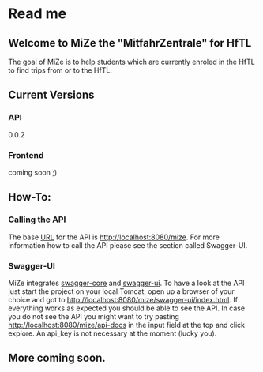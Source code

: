 # Read me

## Welcome to MiZe the "MitfahrZentrale" for HfTL

The goal of MiZe is to help students which are currently enroled in the HfTL to find trips from or to the HfTL.

## Current Versions

### API
0.0.2

### Frontend
coming soon ;)

## How-To:

### Calling the API
The base [URL](http://en.wikipedia.org/wiki/File:URI_Euler_Diagram_no_lone_URIs.svg) for the API is [http://localhost:8080/mize](http://localhost:8080/mize). For more information how to call the API please see the section called Swagger-UI.

### Swagger-UI
MiZe integrates [swagger-core](https://github.com/swagger-api/swagger-core) and [swagger-ui](https://github.com/swagger-api/swagger-ui). To have a look at the API just start the project on your local Tomcat, open up a browser of your choice and got to [http://localhost:8080/mize/swagger-ui/index.html](http://localhost:8080/mize/swagger-ui/index.html). If everything works as expected you should be able to see the API. In case you do not see the API you might want to try pasting [http://localhost:8080/mize/api-docs](http://localhost:8080/mize/api-docs) in the input field at the top and click explore. An api_key is not necessary at the moment (lucky you).

## More coming soon.